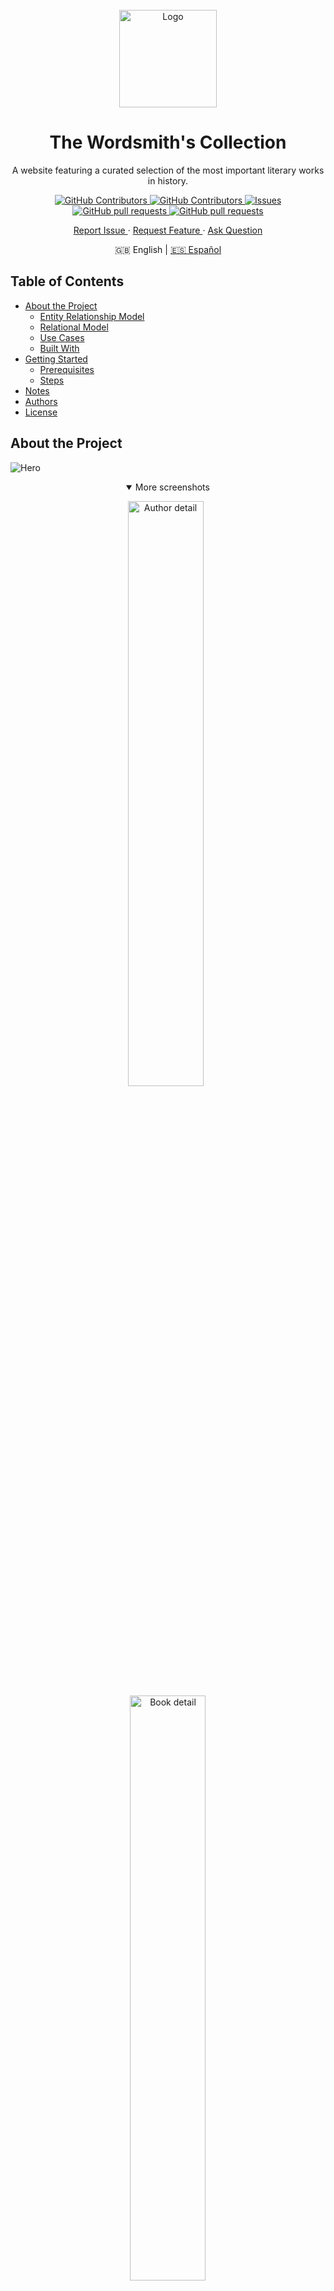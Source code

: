 <div id="top"></div>

<!-- PROJECT SHIELDS -->
<!--
*** I am using markdown "reference style" links for readability.
*** Reference links are enclosed in brackets [ ] instead of parentheses ( ).
*** See the bottom of this document for the declaration of the reference variables
*** for contributors-url, forks-url, etc. This is an optional, concise syntax you may use.
*** https://www.markdownguide.org/basic-syntax/#reference-style-links
-->

<!-- PROJECT LOGO -->
<br />
<div align="center">
    <img 
      src="https://github.com/HenestrosaDev/the-wordsmiths-collection/blob/main/public/favicon.svg" 
      alt="Logo" 
      width="156" 
      height="156"
    >
    <h1 align="center">The Wordsmith's Collection</h1>
    <p align="center">A website featuring a curated selection of the most important literary works in history.</p>
    <p>
      <a href="https://github.com/HenestrosaDev/the-wordsmiths-collection/stargazers">
        <img 
          alt="GitHub Contributors" 
          src="https://img.shields.io/github/stars/HenestrosaDev/the-wordsmiths-collection" 
        >
      </a>
      <a href="https://github.com/HenestrosaDev/the-wordsmiths-collection/graphs/contributors">
        <img 
          alt="GitHub Contributors" 
          src="https://img.shields.io/github/contributors/HenestrosaDev/the-wordsmiths-collection" 
        >
      </a>
      <a href="https://github.com/HenestrosaDev/the-wordsmiths-collection/issues">
        <img 
          alt="Issues" 
          src="https://img.shields.io/github/issues/HenestrosaDev/the-wordsmiths-collection" 
        >
      </a>
      <a href="https://github.com/HenestrosaDev/the-wordsmiths-collection/pulls">
        <img 
          alt="GitHub pull requests" 
          src="https://img.shields.io/github/issues-pr/HenestrosaDev/the-wordsmiths-collection" 
        >
      </a>
      <a href="https://github.com/HenestrosaDev/the-wordsmiths-collection/blob/main/LICENSE">
        <img 
          alt="GitHub pull requests" 
          src="https://img.shields.io/github/license/HenestrosaDev/the-wordsmiths-collection" 
        >
      </a>
    </p>
  <p>
    <a href="https://github.com/HenestrosaDev/the-wordsmiths-collection/issues/new/choose">
      Report Issue
    </a> 
    · 
    <a href="https://github.com/HenestrosaDev/the-wordsmiths-collection/issues/new/choose">
      Request Feature
    </a> 
    · 
    <a href="https://github.com/HenestrosaDev/the-wordsmiths-collection/discussions">
      Ask Question
    </a>
  </p>
  <p>
    🇬🇧 English | <a href="https://github.com/HenestrosaDev/the-wordsmiths-collection/blob/main/docs/es/README.md/">🇪🇸 Español</a>
  </p>
</div>

<!-- TABLE OF CONTENTS -->

## Table of Contents

- [About the Project](#about-the-project)
  - [Entity Relationship Model](#entity-relationship-model)
  - [Relational Model](#relational-model)
  - [Use Cases](#use-cases)
  - [Built With](#built-with)
- [Getting Started](#getting-started)
  - [Prerequisites](#prerequisites)
  - [Steps](#steps)
- [Notes](#notes)
- [Authors](#authors)
- [License](#license)

<!-- ABOUT THE PROJECT -->

## About the Project

![Hero](https://github.com/HenestrosaDev/the-wordsmiths-collection/blob/main/docs/en/main-mockup.jpg)

<details open>
  <summary align="center">More screenshots</summary>

  <p align="center">
    <img 
      width="49%" 
      src="https://github.com/HenestrosaDev/the-wordsmiths-collection/blob/main/docs/en/screenshots/author-detail.png" 
      alt="Author detail"
    >
    &nbsp;
    <img 
      width="49%" 
      src="https://github.com/HenestrosaDev/the-wordsmiths-collection/blob/main/docs/en/screenshots/book-detail.png" 
      alt="Book detail"
    >
  </p> 

  <p align="center">
    <img 
      width="49%" 
      src="https://github.com/HenestrosaDev/the-wordsmiths-collection/blob/main/docs/en/screenshots/book-read.png" 
      alt="Book reader"
    >
    &nbsp;
    <img 
      width="49%" 
      src="https://github.com/HenestrosaDev/the-wordsmiths-collection/blob/main/docs/en/screenshots/genre-detail.png" 
      alt="Genre detail"
    >
  </p> 

  <p align="center">
    <img 
      width="49%" 
      src="https://github.com/HenestrosaDev/the-wordsmiths-collection/blob/main/docs/en/screenshots/main.png" 
      alt="Main"
    >
    &nbsp;
    <img 
      width="49%" 
      src="https://github.com/HenestrosaDev/the-wordsmiths-collection/blob/main/docs/en/screenshots/modal-add-content.png" 
      alt="Modal add content"
    >
  </p> 

  <p align="center">
    <img 
      width="49%" 
      src="https://github.com/HenestrosaDev/the-wordsmiths-collection/blob/main/docs/en/screenshots/profile-edit.png" 
      alt="Profile edit"
    >
    &nbsp;
    <img 
      width="49%" 
      src="https://github.com/HenestrosaDev/the-wordsmiths-collection/blob/main/docs/en/screenshots/users-index.png" 
      alt="Users index"
    >
  </p>
</details>

**The Wordsmith's Collection** consists of a website with a subscription model (SaaS) that allows users to access a curated library of the most important literary works in history. They will be able to read the books on the site, as well as search and filter by genre and author. Each book, genre and author will have a description to get more insight into their bibliography and synopsis, respectively.

In order to access the service, users must register and enter a credit card for payment. Note that no payments are actually made, as the site only verifies that the credit card is valid. To actually use this feature, you should implement a payment gateway provider such as Redsys or Stripe.

There are two types of subscription:

- **Basic**: The subscriber can read all books except those marked **PREMIUM**.
- **Premium**: The subscriber can read the entire available library, including **PREMIUM** books.

The website has three types of users:

- **Visitor**: A user who visits the site. Cannot read books, but can see the available library and reviews.
- **Subscriber**: Registered user who pays a monthly/annual fee to read books. Can be **Basic** or **Premium**.
- **Administrator**: An existing user who, in addition to performing the same operations as a subscriber, can add, edit, and delete books at will.

<!-- BUILT WITH -->

### Built With

- [Laravel](https://github.com/laravel/laravel): PHP framework.
- [TailwindCSS](https://tailwindcss.com/docs/guides/laravel): CSS framework.
- [Vue.js 3](https://vuejs.org/): JavaScript framework.
- [Inertia.js](https://inertiajs.com/): Enables the creation of fully client-side rendered, single-page applications without the complexity of modern SPAs.
- [Flowbite](https://flowbite.com): Open-source UI component library built on top of Tailwind CSS. Used for Nav dropdowns and tabs.
- [Spatie/laravel-medialibrary](https://spatie.be/docs/laravel-medialibrary/v11/introduction): Associates files with Eloquent models.
- [uuid](https://www.npmjs.com/package/uuid): JavaScript package to generate unique UUIDs for the alerts.
- [cviebrock/eloquent-sluggable](https://github.com/cviebrock/eloquent-sluggable): Creates unique slugs for Eloquent models in Laravel.
- [jpkleemans/vite-svg-loader](https://github.com/jpkleemans/vite-svg-loader): Vite plugin to load SVG files as Vue components.
- [laravel-validation-rules/credit-card](https://github.com/laravel-validation-rules/credit-card): Credit card validation package for Laravel.
- [@vueuse/core](https://github.com/vueuse/vueuse): Collection of essential Vue Composition Utilities. Used for infinite scrolling with `useIntersectionObserver` and `useDebounceFn`.
- [@vuepic/vue-datepicker](https://vue3datepicker.com/): Datepicker component for Vue 3.
- [xiCO2k/laravel-vue-i18n](https://github.com/xiCO2k/laravel-vue-i18n): Internationalization for Vue and Laravel.

<!-- ENTITY RELATIONSHIP MODEL -->

### Entity Relationship Model

<div align="center">
  <picture>
    <source 
      srcset="docs/en/light/entity-relationship-diagram.svg"
      media="(prefers-color-scheme: light)"
    />
    <source 
      srcset="docs/en/dark/entity-relationship-diagram.svg"
      media="(prefers-color-scheme: dark)"
    />
    <img 
      src="docs/en/light/entity-relationship-diagram.svg"
      alt="Entity Relationship Model"
    >
  </picture>
</div>

<!-- RELATIONAL MODEL -->

### Relational Model

<div align="center">
  <picture>
    <source 
      srcset="docs/common/light/relational-model.svg"
      media="(prefers-color-scheme: light)"
    />
    <source 
      srcset="docs/common/dark/relational-model.svg"
      media="(prefers-color-scheme: dark)"
    />
    <img 
      src="docs/common/light/relational-model.svg"
      alt="Relational Model"
    >
  </picture>
</div>

<!-- USE CASES -->

### Use Cases

<div align="center">
  <picture>
    <source 
      srcset="docs/en/light/use-cases.svg"
      media="(prefers-color-scheme: light)"
    />
    <source 
      srcset="docs/en/dark/use-cases.svg"
      media="(prefers-color-scheme: dark)"
    />
    <img 
      src="docs/en/light/use-cases.svg"
      alt="Use Cases"
    >
  </picture>
</div>

<p align="right">(<a href="#top">back to top</a>)</p>

<!-- GETTING STARTED -->

## Getting Started

### Prerequisites

Ensure you have PHP, Git, Composer, npm, and Laravel installed on your local machine. If not, you can download and install them from the official websites:

- [PHP](https://www.php.net/downloads.php)
- [Git](https://git-scm.com/downloads)
- [Composer](https://getcomposer.org/download/)
- [npm](https://www.npmjs.com/package/download)
- [Laravel](https://laravel.com/docs/9.x/installation) (install globally using Composer)

### Steps

1. Use `git` to clone the Laravel project repository to your local machine. Open your terminal or command prompt and run:
   ```shell
   git clone https://github.com/HenestrosaDev/the-wordsmiths-collection.git
   ```
2. Navigate to the project directory using the `cd` command. For example:
   ```shell
   cd /path/to/the-wordsmiths-collection`
   ```
3. Install Composer dependencies running the following command:
   ```shell
   composer install
   ```
4. Install npm dependencies running the following command:
   ```shell
   npm install
   ```
5. Create a `.env` file, as Laravel uses environment variables stored in a `.env` file for configuration. Duplicate the `.env.example` file provided with the project and rename it to `.env`:
   ```shell
   cp .env.example .env
   ```
   If necessary, you can configure it by setting the correct configuration for the database.<br>
   <br>
6. Generate an application key, required for security. Generate it using Artisan:
   ```shell
   php artisan key:generate
   ```
7. Run database migrations to set up the database tables:
   ```shell
   php artisan migrate
   ```
8. Start the development server by running this command:
   ```shell
   php artisan serve
   ```

You can enable hot refresh with Vite by running the command `npm run dev`. Note that you'll need to open the URL provided by Artisan to enjoy this feature, not the one provided by Vite.

<p align="right">(<a href="#top">back to top</a>)</p>

<!-- NOTES -->

## Notes

- Use a [credit card generator](https://www.creditcardvalidator.org/generator) to fake a payment.

<!-- ROADMAP -->

<!--
## Roadmap

- [ ] To do

You can propose a new feature creating an [issue](https://github.com/HenestrosaDev/the-wordsmiths-collection/new/choose).
-->

<!-- AUTHORS -->

## Authors

- José Carlos López Henestrosa ([HenestrosaDev](https://github.com/HenestrosaDev))

<!-- LICENSE -->

## License

Distributed under the MIT License. See [`LICENSE`](https://github.com/HenestrosaDev/the-wordsmiths-collection/blob/main/.github/LICENSE) for more information.

<p align="right">(<a href="#top">back to top</a>)</p>
